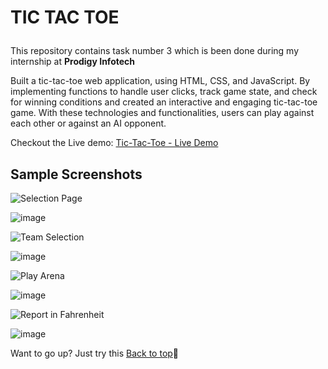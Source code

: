 # <p id="top">TIC TAC TOE</p>

This repository contains task number 3 which is been done during my internship at <b>Prodigy Infotech</b>

Built a tic-tac-toe web application, using HTML, CSS, and JavaScript. By implementing functions to handle user clicks, track game state, and check for winning conditions and created an interactive and engaging tic-tac-toe game. With these technologies and functionalities, users can play against each other or against an AI opponent.

Checkout the Live demo: <a href="https://nought-o-and-cross-x.netlify.app/">Tic-Tac-Toe - Live Demo</a>

## Sample Screenshots

![Selection Page](https://img.shields.io/badge/Selection&nbsp;Page-%230078D4?style=flat&colorB=%23A3E635)

![image](https://github.com/user-attachments/assets/834055ff-eb44-4530-a246-c2815691f99e)


![Team Selection](https://img.shields.io/badge/Team&nbsp;Selection-%230078D4?style=flat&colorB=%23A3E635)

![image](https://github.com/user-attachments/assets/946029cb-1542-4276-8840-b0c763139e99)



![Play Arena](https://img.shields.io/badge/Play&nbsp;Arena-%230078D4?style=flat&colorB=%23A3E635)

![image](https://github.com/user-attachments/assets/8b2d4de5-a904-4528-b43e-d222c45fe51b)



![Report in Fahrenheit](https://img.shields.io/badge/Report&nbsp;in&nbsp;Fahrenheit-%230078D4?style=flat&colorB=%23A3E635)

![image](https://github.com/user-attachments/assets/5b92eae3-d6ac-40d1-84a7-97178cbffdda)

Want to go up? Just try this <a href="#top">Back to top</a>🚀

